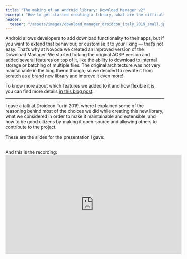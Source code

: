```yaml
---
title: "The making of an Android library: Download Manager v2"
excerpt: "How to get started creating a library, what are the difficulties we encountered and finally how to publish and share the library between multiple projects, presented at Droidcon Turin 2019"
header:
  teaser: "/assets/images/download_manager_droidcon_italy_2019_small.jpg"
---
```


Android allows developers to add download functionality to their apps, but if you want to extend that behaviour, or customise it to your liking — that’s not easy. That’s why at Novoda we created an improved version of the Download Manager. We started forking the original AOSP version and added several features on top of it, like the ability to download to internal storage or batching of multiple files. The original architecture was not very maintainable in the long therm though, so we decided to rewrite it from scratch as a brand new library and improve it even more! 

To know more about which features we added to it and how flexible it is, you can find more details [in this blog post](../download_manager_v2).

---

I gave a talk at Droidcon Turin 2019, where I explained some of the reasoning behind most of the choices we did while creating this new library, what we considered in order to make it maintainable and extensible, and how to be good citizens by making it open-source and allowing others to contribute to the project.

These are the slides for the presentation I gave:

<script async class="speakerdeck-embed" data-id="ba866b52e93445329174b1de6b1cefd9" data-ratio="1.77777777777778" src="//speakerdeck.com/assets/embed.js"></script>

<br>
And this is the recording:

<iframe width="560" height="315" src="https://www.youtube.com/embed/D6fnE0HZImo" frameborder="0" allow="accelerometer; autoplay; encrypted-media; gyroscope; picture-in-picture" allowfullscreen></iframe>